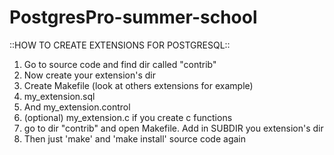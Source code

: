 # PostgresPro-summer-school

::HOW TO CREATE EXTENSIONS FOR POSTGRESQL::
1) Go to source code and find dir called "contrib"
2) Now create your extension's dir
3) Create Makefile (look at others extensions for example)
4) my_extension.sql
5) And my_extension.control
6) (optional) my_extension.c
    if you create c functions
7) go to dir "contrib" and open Makefile. Add in SUBDIR you extension's dir
8) Then just 'make' and 'make install' source code again
